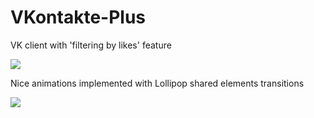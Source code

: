 # VKontakte-Plus
VK client with 'filtering by likes' feature

![](/VKontakte-Plus/blob/master/art/screen1.jpg?raw=true)


Nice animations implemented with Lollipop shared elements transitions

![](https://github.com/deviant-studio/VKontakte-Plus/blob/master/art/device-2015-09-30-104642_1_1.gif)
